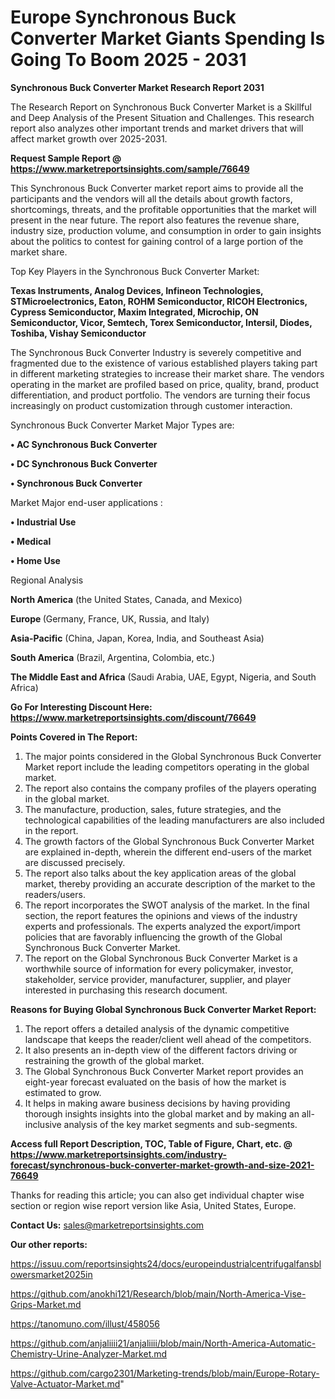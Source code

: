 # Europe Synchronous Buck Converter Market Giants Spending Is Going To Boom 2025 - 2031

<strong>Synchronous Buck Converter Market Research Report 2031</strong>

The Research Report on Synchronous Buck Converter Market is a Skillful and Deep Analysis of the Present Situation and Challenges. This research report also analyzes other important trends and market drivers that will affect market growth over 2025-2031.

<strong>Request Sample Report @ <a href=https://www.marketreportsinsights.com/sample/76649>https://www.marketreportsinsights.com/sample/76649</a></strong>

This Synchronous Buck Converter market report aims to provide all the participants and the vendors will all the details about growth factors, shortcomings, threats, and the profitable opportunities that the market will present in the near future. The report also features the revenue share, industry size, production volume, and consumption in order to gain insights about the politics to contest for gaining control of a large portion of the market share.

Top Key Players in the Synchronous Buck Converter Market:

<strong>Texas Instruments, Analog Devices, Infineon Technologies, STMicroelectronics, Eaton, ROHM Semiconductor, RICOH Electronics, Cypress Semiconductor, Maxim Integrated, Microchip, ON Semiconductor, Vicor, Semtech, Torex Semiconductor, Intersil, Diodes, Toshiba, Vishay Semiconductor</strong>

The Synchronous Buck Converter Industry is severely competitive and fragmented due to the existence of various established players taking part in different marketing strategies to increase their market share. The vendors operating in the market are profiled based on price, quality, brand, product differentiation, and product portfolio. The vendors are turning their focus increasingly on product customization through customer interaction.

Synchronous Buck Converter Market Major Types are:

<strong>• AC Synchronous Buck Converter

• DC Synchronous Buck Converter

• Synchronous Buck Converter</strong>

Market Major end-user applications :

<strong>• Industrial Use

• Medical

• Home Use</strong>

Regional Analysis

</u><strong><b>North America</b></strong> (the United States, Canada, and Mexico)

<strong><b>Europe </b></strong>(Germany, France, UK, Russia, and Italy)

<strong><b>Asia-Pacific</b></strong> (China, Japan, Korea, India, and Southeast Asia)

<strong><b>South America</b></strong> (Brazil, Argentina, Colombia, etc.)

<strong><b>The Middle East and Africa</b></strong> (Saudi Arabia, UAE, Egypt, Nigeria, and South Africa)

<strong>Go For Interesting Discount Here: <a href=https://www.marketreportsinsights.com/discount/76649>https://www.marketreportsinsights.com/discount/76649</a></strong>

<strong>Points Covered in The Report:</strong>
<ol>
  <li>The major points considered in the Global Synchronous Buck Converter Market report include the leading competitors operating in the global market.</li>
  <li>The report also contains the company profiles of the players operating in the global market.</li>
  <li>The manufacture, production, sales, future strategies, and the technological capabilities of the leading manufacturers are also included in the report.</li>
  <li>The growth factors of the Global Synchronous Buck Converter Market are explained in-depth, wherein the different end-users of the market are discussed precisely.</li>
  <li>The report also talks about the key application areas of the global market, thereby providing an accurate description of the market to the readers/users.</li>
  <li>The report incorporates the SWOT analysis of the market. In the final section, the report features the opinions and views of the industry experts and professionals. The experts analyzed the export/import policies that are favorably influencing the growth of the Global Synchronous Buck Converter Market.</li>
  <li>The report on the Global Synchronous Buck Converter Market is a worthwhile source of information for every policymaker, investor, stakeholder, service provider, manufacturer, supplier, and player interested in purchasing this research document.</li>
</ol>
<strong>Reasons for Buying Global Synchronous Buck Converter Market Report:</strong>

<ol>
  <li>The report offers a detailed analysis of the dynamic competitive landscape that keeps the reader/client well ahead of the competitors.</li>
  <li>It also presents an in-depth view of the different factors driving or restraining the growth of the global market.</li>
  <li>The Global Synchronous Buck Converter Market report provides an eight-year forecast evaluated on the basis of how the market is estimated to grow.</li>
  <li>It helps in making aware business decisions by having providing thorough insights insights into the global market and by making an all-inclusive analysis of the key market segments and sub-segments.</li>
</ol>
<strong>Access full Report Description, TOC, Table of Figure, Chart, etc. @ <a href=https://www.marketreportsinsights.com/industry-forecast/synchronous-buck-converter-market-growth-and-size-2021-76649>https://www.marketreportsinsights.com/industry-forecast/synchronous-buck-converter-market-growth-and-size-2021-76649</a></strong>


Thanks for reading this article; you can also get individual chapter wise section or region wise report version like Asia, United States, Europe.

<strong>Contact Us:</strong>
sales@marketreportsinsights.com

<strong>Our other reports:</strong>

<a href=https://issuu.com/reportsinsights24/docs/europeindustrialcentrifugalfansblowersmarket2025in>https://issuu.com/reportsinsights24/docs/europeindustrialcentrifugalfansblowersmarket2025in</a>

<a href=https://github.com/anokhi121/Research/blob/main/North-America-Vise-Grips-Market.md>https://github.com/anokhi121/Research/blob/main/North-America-Vise-Grips-Market.md</a>

<a href=https://tanomuno.com/illust/458056>https://tanomuno.com/illust/458056</a>

<a href=https://github.com/anjaliiii21/anjaliiii/blob/main/North-America-Automatic-Chemistry-Urine-Analyzer-Market.md>https://github.com/anjaliiii21/anjaliiii/blob/main/North-America-Automatic-Chemistry-Urine-Analyzer-Market.md</a>

<a href=https://github.com/cargo2301/Marketing-trends/blob/main/Europe-Rotary-Valve-Actuator-Market.md>https://github.com/cargo2301/Marketing-trends/blob/main/Europe-Rotary-Valve-Actuator-Market.md</a>"
